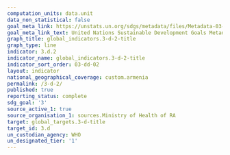 ```yaml
---
computation_units: data.unit
data_non_statistical: false
goal_meta_link: https://unstats.un.org/sdgs/metadata/files/Metadata-03-0D-02.pdf
goal_meta_link_text: United Nations Sustainable Development Goals Metadata (pdf 865kB)
graph_title: global_indicators.3-d-2-title
graph_type: line
indicator: 3.d.2
indicator_name: global_indicators.3-d-2-title
indicator_sort_order: 03-dd-02
layout: indicator
national_geographical_coverage: custom.armenia
permalink: /3-d-2/
published: true
reporting_status: complete
sdg_goal: '3'
source_active_1: true
source_organisation_1: sources.Ministry of Health of RA
target: global_targets.3-d-title
target_id: 3.d
un_custodian_agency: WHO
un_designated_tier: '1'
---
```

